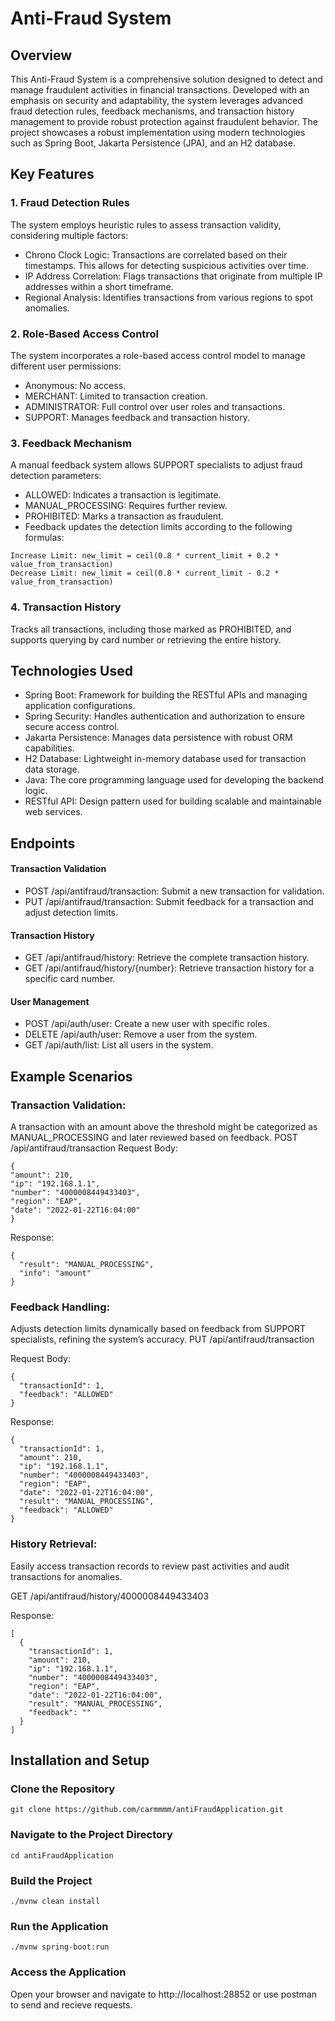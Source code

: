 # Anti-Fraud System

## Overview
This Anti-Fraud System is a comprehensive solution designed to detect and manage fraudulent activities in financial transactions. Developed with an emphasis on security and adaptability, the system leverages advanced fraud detection rules, feedback mechanisms, and transaction history management to provide robust protection against fraudulent behavior. The project showcases a robust implementation using modern technologies such as Spring Boot, Jakarta Persistence (JPA), and an H2 database.

## Key Features
### 1. Fraud Detection Rules
The system employs heuristic rules to assess transaction validity, considering multiple factors:

* Chrono Clock Logic: Transactions are correlated based on their timestamps. This allows for detecting suspicious activities over time.
* IP Address Correlation: Flags transactions that originate from multiple IP addresses within a short timeframe.
* Regional Analysis: Identifies transactions from various regions to spot anomalies.
### 2. Role-Based Access Control
The system incorporates a role-based access control model to manage different user permissions:

* Anonymous: No access.
* MERCHANT: Limited to transaction creation.
* ADMINISTRATOR: Full control over user roles and transactions.
* SUPPORT: Manages feedback and transaction history.
### 3. Feedback Mechanism
A manual feedback system allows SUPPORT specialists to adjust fraud detection parameters:

* ALLOWED: Indicates a transaction is legitimate.
* MANUAL_PROCESSING: Requires further review.
* PROHIBITED: Marks a transaction as fraudulent.
* Feedback updates the detection limits according to the following formulas:
  
```
Increase Limit: new_limit = ceil(0.8 * current_limit + 0.2 * value_from_transaction)
Decrease Limit: new_limit = ceil(0.8 * current_limit - 0.2 * value_from_transaction)
```

### 4. Transaction History
Tracks all transactions, including those marked as PROHIBITED, and supports querying by card number or retrieving the entire history.

## Technologies Used
* Spring Boot: Framework for building the RESTful APIs and managing application configurations.
* Spring Security: Handles authentication and authorization to ensure secure access control.
* Jakarta Persistence: Manages data persistence with robust ORM capabilities.
* H2 Database: Lightweight in-memory database used for transaction data storage.
* Java: The core programming language used for developing the backend logic.
* RESTful API: Design pattern used for building scalable and maintainable web services.

## Endpoints
#### Transaction Validation
* POST /api/antifraud/transaction: Submit a new transaction for validation.
* PUT /api/antifraud/transaction: Submit feedback for a transaction and adjust detection limits.
#### Transaction History
* GET /api/antifraud/history: Retrieve the complete transaction history.
* GET /api/antifraud/history/{number}: Retrieve transaction history for a specific card number.
#### User Management
* POST /api/auth/user: Create a new user with specific roles.
* DELETE /api/auth/user: Remove a user from the system.
* GET /api/auth/list: List all users in the system.
## Example Scenarios
### Transaction Validation: 
A transaction with an amount above the threshold might be categorized as MANUAL_PROCESSING and later reviewed based on feedback.
POST /api/antifraud/transaction
Request Body:

  ```
{
  "amount": 210,
  "ip": "192.168.1.1",
  "number": "4000008449433403",
  "region": "EAP",
  "date": "2022-01-22T16:04:00"
}
  ```
Response:
```
{
  "result": "MANUAL_PROCESSING",
  "info": "amount"
}
```
### Feedback Handling: 
Adjusts detection limits dynamically based on feedback from SUPPORT specialists, refining the system’s accuracy.
PUT /api/antifraud/transaction

Request Body:
```
{
  "transactionId": 1,
  "feedback": "ALLOWED"
}
```

Response:

```
{
  "transactionId": 1,
  "amount": 210,
  "ip": "192.168.1.1",
  "number": "4000008449433403",
  "region": "EAP",
  "date": "2022-01-22T16:04:00",
  "result": "MANUAL_PROCESSING",
  "feedback": "ALLOWED"
}

```

### History Retrieval: 
Easily access transaction records to review past activities and audit transactions for anomalies.

GET /api/antifraud/history/4000008449433403
 
Response:

```
[
  {
    "transactionId": 1,
    "amount": 210,
    "ip": "192.168.1.1",
    "number": "4000008449433403",
    "region": "EAP",
    "date": "2022-01-22T16:04:00",
    "result": "MANUAL_PROCESSING",
    "feedback": ""
  }
]
```
  
## Installation and Setup
### Clone the Repository

```
git clone https://github.com/carmmmm/antiFraudApplication.git
```

### Navigate to the Project Directory

```
cd antiFraudApplication
```

### Build the Project

```
./mvnw clean install
```
### Run the Application

```
./mvnw spring-boot:run
```
### Access the Application

Open your browser and navigate to http://localhost:28852 or use postman to send and recieve requests. 
